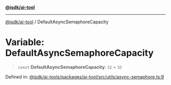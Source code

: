 [**@isdk/ai-tool**](../README.md)

***

[@isdk/ai-tool](../globals.md) / DefaultAsyncSemaphoreCapacity

# Variable: DefaultAsyncSemaphoreCapacity

> `const` **DefaultAsyncSemaphoreCapacity**: `32` = `32`

Defined in: [@isdk/ai-tools/packages/ai-tool/src/utils/async-semaphore.ts:9](https://github.com/isdk/ai-tool.js/blob/d0765f898f217d97c57c6949502b4a7bef5dce5e/src/utils/async-semaphore.ts#L9)
